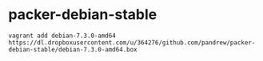 # packer-debian-stable

```
vagrant add debian-7.3.0-amd64 https://dl.dropboxusercontent.com/u/364276/github.com/pandrew/packer-debian-stable/debian-7.3.0-amd64.box
```

